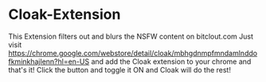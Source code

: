# Cloak-Extension
This Extension filters out and blurs the NSFW content on bitclout.com 
Just visit https://chrome.google.com/webstore/detail/cloak/mbhgdnmpfmndamlnddofkminkhajlenn?hl=en-US and add the Cloak extension to your chrome and that's it! 
Click the button and toggle it ON and Cloak will do the rest!

